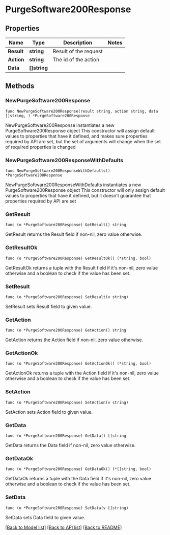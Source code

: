 # PurgeSoftware200Response

## Properties

Name | Type | Description | Notes
------------ | ------------- | ------------- | -------------
**Result** | **string** | Result of the request | 
**Action** | **string** | The id of the action | 
**Data** | **[]string** |  | 

## Methods

### NewPurgeSoftware200Response

`func NewPurgeSoftware200Response(result string, action string, data []string, ) *PurgeSoftware200Response`

NewPurgeSoftware200Response instantiates a new PurgeSoftware200Response object
This constructor will assign default values to properties that have it defined,
and makes sure properties required by API are set, but the set of arguments
will change when the set of required properties is changed

### NewPurgeSoftware200ResponseWithDefaults

`func NewPurgeSoftware200ResponseWithDefaults() *PurgeSoftware200Response`

NewPurgeSoftware200ResponseWithDefaults instantiates a new PurgeSoftware200Response object
This constructor will only assign default values to properties that have it defined,
but it doesn't guarantee that properties required by API are set

### GetResult

`func (o *PurgeSoftware200Response) GetResult() string`

GetResult returns the Result field if non-nil, zero value otherwise.

### GetResultOk

`func (o *PurgeSoftware200Response) GetResultOk() (*string, bool)`

GetResultOk returns a tuple with the Result field if it's non-nil, zero value otherwise
and a boolean to check if the value has been set.

### SetResult

`func (o *PurgeSoftware200Response) SetResult(v string)`

SetResult sets Result field to given value.


### GetAction

`func (o *PurgeSoftware200Response) GetAction() string`

GetAction returns the Action field if non-nil, zero value otherwise.

### GetActionOk

`func (o *PurgeSoftware200Response) GetActionOk() (*string, bool)`

GetActionOk returns a tuple with the Action field if it's non-nil, zero value otherwise
and a boolean to check if the value has been set.

### SetAction

`func (o *PurgeSoftware200Response) SetAction(v string)`

SetAction sets Action field to given value.


### GetData

`func (o *PurgeSoftware200Response) GetData() []string`

GetData returns the Data field if non-nil, zero value otherwise.

### GetDataOk

`func (o *PurgeSoftware200Response) GetDataOk() (*[]string, bool)`

GetDataOk returns a tuple with the Data field if it's non-nil, zero value otherwise
and a boolean to check if the value has been set.

### SetData

`func (o *PurgeSoftware200Response) SetData(v []string)`

SetData sets Data field to given value.



[[Back to Model list]](../README.md#documentation-for-models) [[Back to API list]](../README.md#documentation-for-api-endpoints) [[Back to README]](../README.md)



